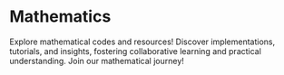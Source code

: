 # Mathematics
Explore mathematical codes and resources! Discover implementations, tutorials, and insights, fostering collaborative learning and practical understanding. Join our mathematical journey!
